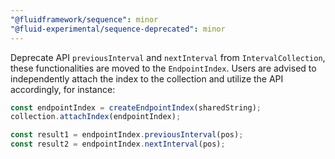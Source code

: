 ```yaml
---
"@fluidframework/sequence": minor
"@fluid-experimental/sequence-deprecated": minor
---
```


Deprecate API `previousInterval` and `nextInterval` from `IntervalCollection`, these functionalities are moved to the `EndpointIndex`. Users are advised to independently attach the index to the collection and utilize the API accordingly, for instance:

```typescript
const endpointIndex = createEndpointIndex(sharedString);
collection.attachIndex(endpointIndex);

const result1 = endpointIndex.previousInterval(pos);
const result2 = endpointIndex.nextInterval(pos);
```
